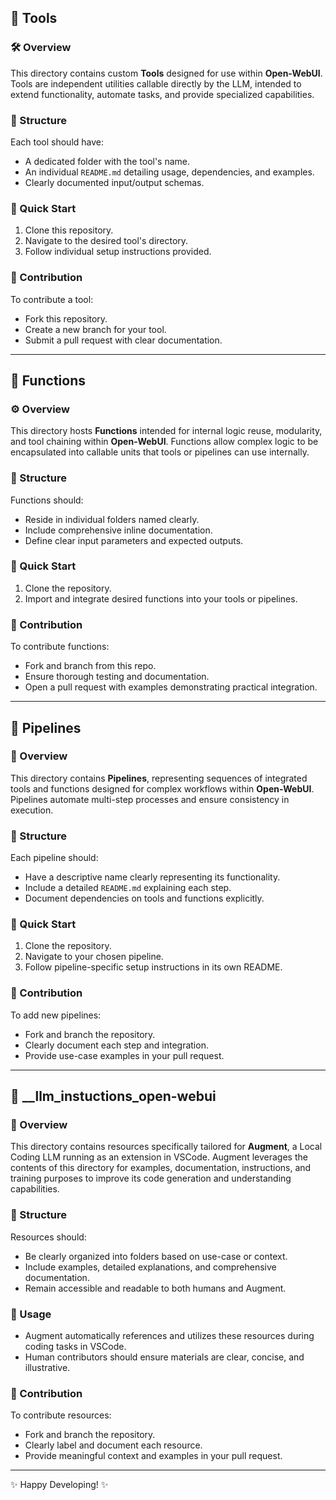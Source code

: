 ## 📂 Tools

### 🛠️ Overview
This directory contains custom **Tools** designed for use within **Open-WebUI**. Tools are independent utilities callable directly by the LLM, intended to extend functionality, automate tasks, and provide specialized capabilities.

### 📌 Structure
Each tool should have:
- A dedicated folder with the tool's name.
- An individual `README.md` detailing usage, dependencies, and examples.
- Clearly documented input/output schemas.

### 🚀 Quick Start
1. Clone this repository.
2. Navigate to the desired tool's directory.
3. Follow individual setup instructions provided.

### 📝 Contribution
To contribute a tool:
- Fork this repository.
- Create a new branch for your tool.
- Submit a pull request with clear documentation.

---

## 📂 Functions

### ⚙️ Overview
This directory hosts **Functions** intended for internal logic reuse, modularity, and tool chaining within **Open-WebUI**. Functions allow complex logic to be encapsulated into callable units that tools or pipelines can use internally.

### 📌 Structure
Functions should:
- Reside in individual folders named clearly.
- Include comprehensive inline documentation.
- Define clear input parameters and expected outputs.

### 🚀 Quick Start
1. Clone the repository.
2. Import and integrate desired functions into your tools or pipelines.

### 📝 Contribution
To contribute functions:
- Fork and branch from this repo.
- Ensure thorough testing and documentation.
- Open a pull request with examples demonstrating practical integration.

---

## 📂 Pipelines

### 🔗 Overview
This directory contains **Pipelines**, representing sequences of integrated tools and functions designed for complex workflows within **Open-WebUI**. Pipelines automate multi-step processes and ensure consistency in execution.

### 📌 Structure
Each pipeline should:
- Have a descriptive name clearly representing its functionality.
- Include a detailed `README.md` explaining each step.
- Document dependencies on tools and functions explicitly.

### 🚀 Quick Start
1. Clone the repository.
2. Navigate to your chosen pipeline.
3. Follow pipeline-specific setup instructions in its own README.

### 📝 Contribution
To add new pipelines:
- Fork and branch the repository.
- Clearly document each step and integration.
- Provide use-case examples in your pull request.

---

## 📂 __llm_instuctions_open-webui

### 📖 Overview
This directory contains resources specifically tailored for **Augment**, a Local Coding LLM running as an extension in VSCode. Augment leverages the contents of this directory for examples, documentation, instructions, and training purposes to improve its code generation and understanding capabilities.

### 📌 Structure
Resources should:
- Be clearly organized into folders based on use-case or context.
- Include examples, detailed explanations, and comprehensive documentation.
- Remain accessible and readable to both humans and Augment.

### 🚀 Usage
- Augment automatically references and utilizes these resources during coding tasks in VSCode.
- Human contributors should ensure materials are clear, concise, and illustrative.

### 📝 Contribution
To contribute resources:
- Fork and branch the repository.
- Clearly label and document each resource.
- Provide meaningful context and examples in your pull request.

---

✨ Happy Developing! ✨

